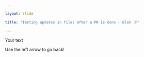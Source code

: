 ```yaml
---

layout: slide

title: "Testing updates in files after a PR is done - Blah :P"

---
```


Your text

Use the left arrow to go back!
